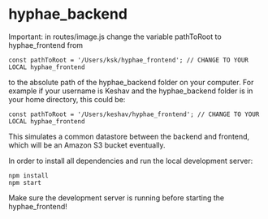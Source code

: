 # hyphae_backend

Important: in routes/image.js change the variable pathToRoot to hyphae_frontend from 
```
const pathToRoot = '/Users/ksk/hyphae_frontend'; // CHANGE TO YOUR LOCAL hyphae_frontend
```
to the absolute path of the hyphae_backend folder on your computer. For example if your username is Keshav and the hyphae_backend folder is in your home directory, this could be:
```
const pathToRoot = '/Users/keshav/hyphae_frontend'; // CHANGE TO YOUR LOCAL hyphae_frontend
```
This simulates a common datastore between the backend and frontend, which will be an Amazon S3 bucket eventually.


In order to install all dependencies and run the local development server: 

```
npm install
npm start
```
Make sure the development server is running before starting the hyphae_frontend!
